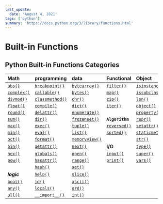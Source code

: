 ```yaml
---
last_update:
  date: 'August 4, 2021'
tags: ['python']
summary: 'https://docs.python.org/3/library/functions.html'
---
```


# Built-in Functions

## Python Built-in Functions Categories

| **Math** | programming | data | Functional | Object  |
| :--- | :--- | :--- | :--- | :--- |
| [`abs()`](https://docs.python.org/3/library/functions.html#abs) | [`breakpoint()`](https://docs.python.org/3/library/functions.html#breakpoint) | [`bytearray()`](https://docs.python.org/3/library/functions.html#func-bytearray) | [`filter()`](https://docs.python.org/3/library/functions.html#filter) | [`isinstance()`](https://docs.python.org/3/library/functions.html#isinstance) |
| [`complex()`](https://docs.python.org/3/library/functions.html#complex) | [`callable()`](https://docs.python.org/3/library/functions.html#callable) | [`bytes()`](https://docs.python.org/3/library/functions.html#func-bytes) | [`map()`](https://docs.python.org/3/library/functions.html#map) | [`issubclass()`](https://docs.python.org/3/library/functions.html#issubclass) |
| [`divmod()`](https://docs.python.org/3/library/functions.html#divmod) | [`classmethod()`](https://docs.python.org/3/library/functions.html#classmethod) | [`chr()`](https://docs.python.org/3/library/functions.html#chr) | [`zip()`](https://docs.python.org/3/library/functions.html#zip) | [`len()`](https://docs.python.org/3/library/functions.html#len) |
| [`float()`](https://docs.python.org/3/library/functions.html#float) | [`compile()`](https://docs.python.org/3/library/functions.html#compile) | [`dict()`](https://docs.python.org/3/library/functions.html#func-dict) | [`iter()`](https://docs.python.org/3/library/functions.html#iter) | [`object()`](https://docs.python.org/3/library/functions.html#object) |
| [`round()`](https://docs.python.org/3/library/functions.html#round) | [`delattr()`](https://docs.python.org/3/library/functions.html#delattr) | [`enumerate()`](https://docs.python.org/3/library/functions.html#enumerate) |  | [`property()`](https://docs.python.org/3/library/functions.html#property) |
| [`sum()`](https://docs.python.org/3/library/functions.html#sum) | [`dir()`](https://docs.python.org/3/library/functions.html#dir) | [`frozenset()`](https://docs.python.org/3/library/functions.html#func-frozenset) | **`Algorithm`** | [`repr()`](https://docs.python.org/3/library/functions.html#repr) |
| [`max()`](https://docs.python.org/3/library/functions.html#max) | [`exec()`](https://docs.python.org/3/library/functions.html#exec) | [`tuple()`](https://docs.python.org/3/library/functions.html#func-tuple) | [`reversed()`](https://docs.python.org/3/library/functions.html#reversed) | [`setattr()`](https://docs.python.org/3/library/functions.html#setattr) |
| [`min()`](https://docs.python.org/3/library/functions.html#min) | [`eval()`](https://docs.python.org/3/library/functions.html#eval) | [`list()`](https://docs.python.org/3/library/functions.html#func-list) | [`sorted()`](https://docs.python.org/3/library/functions.html#sorted) | [`staticmethod()`](https://docs.python.org/3/library/functions.html#staticmethod) |
| [`oct()`](https://docs.python.org/3/library/functions.html#oct) | [`format()`](https://docs.python.org/3/library/functions.html#format) | [`memoryview()`](https://docs.python.org/3/library/functions.html#func-memoryview) |  | [`str()`](https://docs.python.org/3/library/functions.html#func-str) |
| [`bin()`](https://docs.python.org/3/library/functions.html#bin) | [`getattr()`](https://docs.python.org/3/library/functions.html#getattr) | [`next()`](https://docs.python.org/3/library/functions.html#next) | **I/O** | [`type()`](https://docs.python.org/3/library/functions.html#type) |
| [`hex()`](https://docs.python.org/3/library/functions.html#hex) | [`globals()`](https://docs.python.org/3/library/functions.html#globals) | [`open()`](https://docs.python.org/3/library/functions.html#open) | [`input()`](https://docs.python.org/3/library/functions.html#input) | [`super()`](https://docs.python.org/3/library/functions.html#super) |
| [`pow()`](https://docs.python.org/3/library/functions.html#pow) | [`hasattr()`](https://docs.python.org/3/library/functions.html#hasattr) | [`range()`](https://docs.python.org/3/library/functions.html#func-range) | [`print()`](https://docs.python.org/3/library/functions.html#print) | [`vars()`](https://docs.python.org/3/library/functions.html#vars) |
|  | [`hash()`](https://docs.python.org/3/library/functions.html#hash) | [`set()`](https://docs.python.org/3/library/functions.html#func-set) |  |  |
| _**logic**_ | [`help()`](https://docs.python.org/3/library/functions.html#help) | [`slice()`](https://docs.python.org/3/library/functions.html#slice) |  |  |
| [`bool()`](https://docs.python.org/3/library/functions.html#bool) | [`id()`](https://docs.python.org/3/library/functions.html#id) | [`ascii()`](https://docs.python.org/3/library/functions.html#ascii) |  |  |
| [`any()`](https://docs.python.org/3/library/functions.html#any) | [`locals()`](https://docs.python.org/3/library/functions.html#locals) | [`ord()`](https://docs.python.org/3/library/functions.html#ord) |  |  |
| [`all()`](https://docs.python.org/3/library/functions.html#all) | [`__import__()`](https://docs.python.org/3/library/functions.html#__import__) | [`int()`](https://docs.python.org/3/library/functions.html#int) |  |  |
